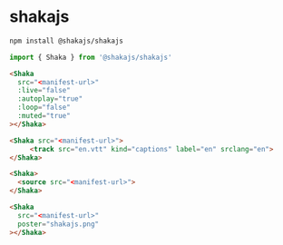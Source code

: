 # shakajs

```bash
npm install @shakajs/shakajs
```

```js
import { Shaka } from '@shakajs/shakajs'
```

```html
<Shaka
  src="<manifest-url>"
  :live="false"
  :autoplay="true"
  :loop="false"
  :muted="true"
></Shaka>
```

```html
<Shaka src="<manifest-url>">
     <track src="en.vtt" kind="captions" label="en" srclang="en">
</Shaka>
```

```html
<Shaka>
  <source src="<manifest-url>">
</Shaka>
```

```html
<Shaka
  src="<manifest-url>"
  poster="shakajs.png"
></Shaka>
```
